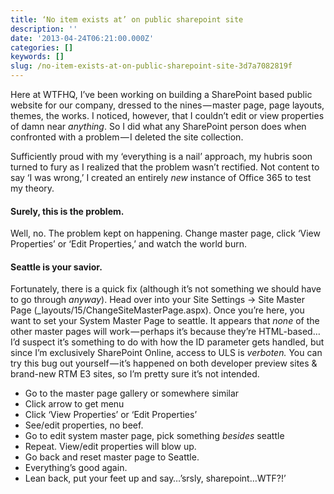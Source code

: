 ```yaml
---
title: ‘No item exists at’ on public sharepoint site
description: ''
date: '2013-04-24T06:21:00.000Z'
categories: []
keywords: []
slug: /no-item-exists-at-on-public-sharepoint-site-3d7a7082819f
---
```


Here at WTFHQ, I’ve been working on building a SharePoint based public website for our company, dressed to the nines — master page, page layouts, themes, the works. I noticed, however, that I couldn’t edit or view properties of damn near _anything_. So I did what any SharePoint person does when confronted with a ​problem — I deleted the site collection.

Sufficiently proud with my ‘everything is a nail’ approach, my hubris soon turned to fury as I realized that the problem wasn’t rectified. Not content to say ‘I was wrong,’ I created an entirely _new_ instance of Office 365 to test my theory.

#### Surely, this is the problem.

Well, no. The problem kept on happening. Change master page, click ‘View Properties’ or ‘Edit Properties,’ and watch the world burn.

#### Seattle is your savior.

Fortunately, there is a quick fix (although it’s not something we should have to go through _anyway_). Head over into your Site Settings → Site Master Page (\_layouts/15/ChangeSiteMasterPage.aspx). Once you’re here, you want to set your System Master Page to seattle. It appears that _none_ of the other master pages will work — perhaps it’s because they’re HTML-based…I’d suspect it’s something to do with how the ID parameter gets handled, but since I’m exclusively SharePoint Online, access to ULS is _verboten._ You can try this bug out yourself — it’s happened on both developer preview sites & brand-new RTM E3 sites, so I’m pretty sure it’s not intended.

*   Go to the master page gallery or somewhere similar
*   Click arrow to get menu
*   Click ‘View Properties’ or ‘Edit Properties’
*   See/edit properties, no beef.
*   Go to edit system master page, pick something _besides_ seattle
*   Repeat. View/edit properties will blow up.
*   Go back and reset master page to Seattle.
*   Everything’s good again.
*   Lean back, put your feet up and say…’srsly, sharepoint…WTF?!’